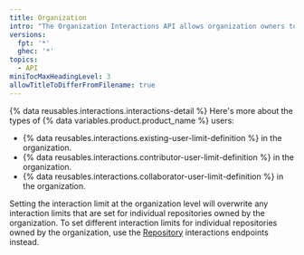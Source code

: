 ```yaml
---
title: Organization
intro: "The Organization Interactions API allows organization owners to temporarily restrict which type of user can comment, open issues, or create pull requests in the organization's public repositories."
versions:
  fpt: '*'
  ghec: '*'
topics:
  - API
miniTocMaxHeadingLevel: 3
allowTitleToDifferFromFilename: true
---
```


{% data reusables.interactions.interactions-detail %} Here's more about the types of {% data variables.product.product_name %} users:

* {% data reusables.interactions.existing-user-limit-definition %} in the organization.
* {% data reusables.interactions.contributor-user-limit-definition %} in the organization.
* {% data reusables.interactions.collaborator-user-limit-definition %} in the organization.

Setting the interaction limit at the organization level will overwrite any interaction limits that are set for individual repositories owned by the organization. To set different interaction limits for individual repositories owned by the organization, use the [Repository](#repository) interactions endpoints instead.